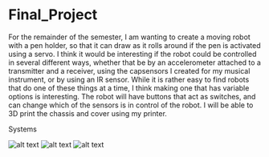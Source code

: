 # Final_Project

For the remainder of the semester, I am wanting to create a moving robot with a pen holder, so that it can draw as it rolls around if the pen is activated using a servo. I think it would be interesting if the robot could be controlled in several different ways, whether that be by an accelerometer attached to a transmitter and a receiver, using the capsensors I created for my musical instrument, or by using an IR sensor. While it is rather easy to find robots that do one of these things at a time, I think making one that has variable options is interesting. The robot will have buttons that act as switches, and can change which of the sensors is in control of the robot. I will be able to 3D print the chassis and cover using my printer.

Systems



![alt text](http://i.imgur.com/WeadHoZ.jpg)
![alt text](http://i.imgur.com/EwiUgmB.jpg)
![alt text](http://i.imgur.com/0DeLlUM.jpg)

